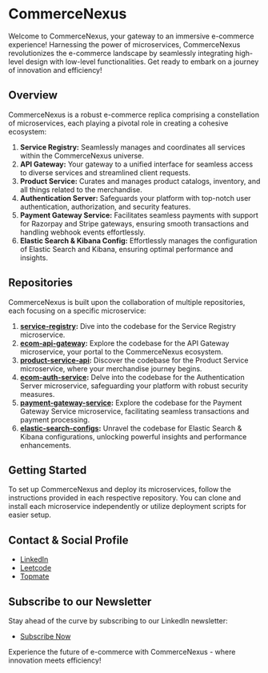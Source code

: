 # CommerceNexus

Welcome to CommerceNexus, your gateway to an immersive e-commerce experience! Harnessing the power of microservices, CommerceNexus revolutionizes the e-commerce landscape by seamlessly integrating high-level design with low-level functionalities. Get ready to embark on a journey of innovation and efficiency!

## Overview

CommerceNexus is a robust e-commerce replica comprising a constellation of microservices, each playing a pivotal role in creating a cohesive ecosystem:

1. **Service Registry:** Seamlessly manages and coordinates all services within the CommerceNexus universe.
2. **API Gateway:** Your gateway to a unified interface for seamless access to diverse services and streamlined client requests.
3. **Product Service:** Curates and manages product catalogs, inventory, and all things related to the merchandise.
4. **Authentication Server:** Safeguards your platform with top-notch user authentication, authorization, and security features.
5. **Payment Gateway Service:** Facilitates seamless payments with support for Razorpay and Stripe gateways, ensuring smooth transactions and handling webhook events effortlessly.
6. **Elastic Search & Kibana Config:** Effortlessly manages the configuration of Elastic Search and Kibana, ensuring optimal performance and insights.

## Repositories

CommerceNexus is built upon the collaboration of multiple repositories, each focusing on a specific microservice:

1. **[service-registry](https://github.com/ashwani-cse/service-registry):** Dive into the codebase for the Service Registry microservice.
2. **[ecom-api-gateway](https://github.com/ashwani-cse/ecom-api-gateway):** Explore the codebase for the API Gateway microservice, your portal to the CommerceNexus ecosystem.
3. **[product-service-api](https://github.com/ashwani-cse/product-service-api):** Discover the codebase for the Product Service microservice, where your merchandise journey begins.
4. **[ecom-auth-service](https://github.com/ashwani-cse/ecom-auth-service):** Delve into the codebase for the Authentication Server microservice, safeguarding your platform with robust security measures.
5. **[payment-gateway-service](https://github.com/ashwani-cse/payment-service):** Explore the codebase for the Payment Gateway Service microservice, facilitating seamless transactions and payment processing.
6. **[elastic-search-configs](https://github.com/ashwani-cse/elastic_search_configs):** Unravel the codebase for Elastic Search & Kibana configurations, unlocking powerful insights and performance enhancements.

## Getting Started

To set up CommerceNexus and deploy its microservices, follow the instructions provided in each respective repository. You can clone and install each microservice independently or utilize deployment scripts for easier setup.


## Contact & Social Profile
- [LinkedIn](https://www.linkedin.com/in/ashwanicse/)
- [Leetcode](https://leetcode.com/ashwani__kumar/)
- [Topmate](https://topmate.io/ashwanikumar)

## Subscribe to our Newsletter
Stay ahead of the curve by subscribing to our LinkedIn newsletter:
- [Subscribe Now](https://www.linkedin.com/newsletters/7084124970443767808/)

Experience the future of e-commerce with CommerceNexus - where innovation meets efficiency!
